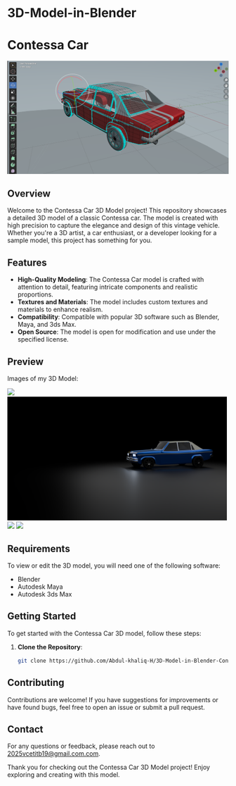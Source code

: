 # 3D-Model-in-Blender
# Contessa Car 

![Contessa Car](https://github.com/Abdul-khaliq-H/3D-Model-in-Blender-Contessa-Car/blob/main/Screenshot%202024-05-19%20185837.png?raw=true) <!-- Replace with the actual path to your image -->

## Overview

Welcome to the Contessa Car 3D Model project! This repository showcases a detailed 3D model of a classic Contessa car. The model is created with high precision to capture the elegance and design of this vintage vehicle. Whether you're a 3D artist, a car enthusiast, or a developer looking for a sample model, this project has something for you.

## Features

- **High-Quality Modeling**: The Contessa Car model is crafted with attention to detail, featuring intricate components and realistic proportions.
- **Textures and Materials**: The model includes custom textures and materials to enhance realism.
- **Compatibility**: Compatible with popular 3D software such as Blender, Maya, and 3ds Max.
- **Open Source**: The model is open for modification and use under the specified license.

## Preview

Images of my 3D Model:

<img width="500" src="https://github.com/Abdul-khaliq-H/3D-Model-in-Blender-Contessa-Car/blob/main/untitled.png?raw=true">  <img  width="500" src="https://github.com/Abdul-khaliq-H/3D-Model-in-Blender-Contessa-Car/blob/main/Contessa2.png?raw=true">  
<img  width="500" src="https://github.com/Abdul-khaliq-H/3D-Model-in-Blender-Contessa-Car/blob/main/contessa3.png?raw=true">  <img  width="500" src="https://github.com/Abdul-khaliq-H/3D-Model-in-Blender-Contessa-Car/blob/main/Contessa1.png?raw=true">



## Requirements
To view or edit the 3D model, you will need one of the following software:

- Blender
- Autodesk Maya
- Autodesk 3ds Max
## Getting Started


To get started with the Contessa Car 3D model, follow these steps:

1. **Clone the Repository**:
   ```bash
   git clone https://github.com/Abdul-khaliq-H/3D-Model-in-Blender-Contessa-Car.git

## Contributing
Contributions are welcome! If you have suggestions for improvements or have found bugs, feel free to open an issue or submit a pull request.

## Contact
For any questions or feedback, please reach out to 2025vcetitb19@gmail.com.com.

Thank you for checking out the Contessa Car 3D Model project! Enjoy exploring and creating with this model.

